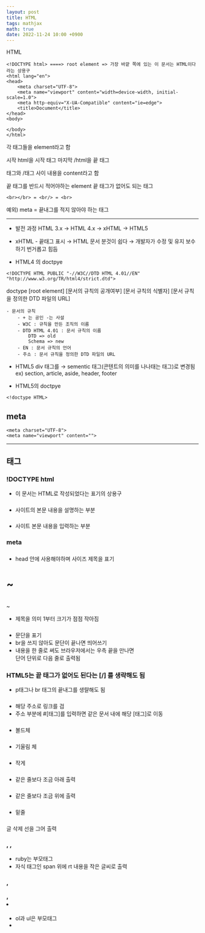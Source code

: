 ```yaml
---
layout: post
title: HTML
tags: mathjax
math: true
date: 2022-11-24 10:00 +0900
---
```

HTML

```
<!DOCTYPE html> ====> root element => 가장 바깥 쪽에 있는 이 문서는 HTML이다 라는 상용구
<html lang="en">
<head>
    <meta charset="UTF-8">
    <meta name="viewport" content="width=device-width, initial-scale=1.0">
    <meta http-equiv="X-UA-Compatible" content="ie=edge">
    <title>Document</title>
</head>
<body>
  
</body>
</html>
```

각 태그들을 element라고 함

시작 html을 시작 태그
마지막 /html을 끝 태그

태그와 /태그 사이 내용을 content라고 함


끝 태그를 반드시 적어야하는 element
끝 태그가 없어도 되는 태그
```
<br></br> = <br/> = <br>
```

예외) meta = 끝내그를 적지 않아야 하는 태그

---
- 발전 과정
HTML 3.x → HTML 4.x → xHTML → HTML5

- xHTML - 끝태그 표시 → HTML 문서 분것이 쉽다 → 개발자가 수정 및 유지 보수하기 번거롭고 힘듬
- HTML4 의 doctpye
```
<!DOCTYPE HTML PUBLIC "-//W3C//DTD HTML 4.01//EN" "http://www.w3.org/TR/html4/strict.dtd">
```
doctype [root element] [문서의 규칙의 공개여부] [문서 규칙의 식별자] [문서 규칙을 정의한 DTD 파일의 URL]

    - 문서의 규칙
        - + 는 공인 -는 사설
        - W3C : 규칙을 만든 조직의 이름
        - DTD HTML 4.01 : 문서 규칙의 이름
            DTD => old
            Schema => new
        - EN : 문서 규칙의 언어
        - 주소 : 문서 규칙을 정의한 DTD 파일의 URL

- HTML5 
div 태그를 → sementic 태그(콘텐트의 의미를 나나태는 태그)로 변경됨
ex) section, article, aside, header, footer

- HTML5의 doctpye
```
<!doctype HTML>
```

## meta

```
<meta charset="UTF-8">
<meta name="viewport" content="">
```

---
## 태그

### !DOCTYPE html

- 이 문서는 HTML로 작성되었다는 표기의 상용구

### <head></head>

- 사이트의 본문 내용을 설명하는 부분

### <body></body>

- 사이트 본문 내용을 입력하는 부분

### meta



### <title></title>

- head 안에 사용해야하며 사이즈 제목을 표기

### <H1>~<H6> </h1>~</h6>

- 제목을 의미 1부터 크기가 점점 작아짐

### <p></p>

- 문단을 표기
- br을 쓰지 않아도 문단이 끝나면 띄어쓰기
- 내용을 한 줄로 써도 브라우저에서는 우측 끝을 만나면<br>
  단어 단위로 다음 줄로 출력됨

### HTML5는 끝 태그가 없어도 된다는 [/] 를 생략해도 됨

- p태그나 br 태그의 끝내그를 생랼해도 됨

### <a href="주소"></a>

- 해당 주소로 링크를 검
- 주소 부분에 #[태그]를 입력하면 같은 문서 내에 해당 [태그]로 이동

### <b></b>

- 볼드체

### <i></i>

- 기울림 체

### <small></small>

- 작게

### <sub></sub>

- 같은 줄보다 조금 아래 출력

### <sup></sup>

- 같은 줄보다 조금 위에 출력

### <ins></ins>

- 밑줄

### <del></del>

글 삭제 선을 그어 출력

### <ruby></ruby>, <span></span>, <rt></rt>

- ruby는 부모태그 
- 자식 태그인 span 위에 rt 내용을 작은 글씨로 출력

### <ol></ol>, <ul></ul>, <li></li>

- ol과 ul은 부모태그
- 



















































